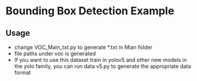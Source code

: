 # Bounding Box Detection Example

## Usage
- change VOC_Main_txt.py to generate *.txt in Mian folder
- file paths under voc is generated
- If you want to use this dataset train in yolov5 and other new models in the yolo family, you can run data v5.py to generate the appropriate data format

